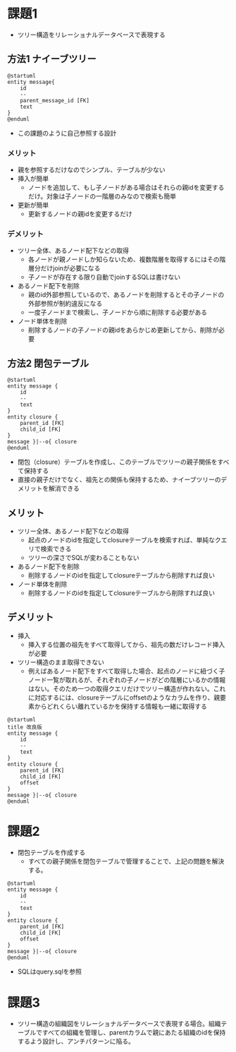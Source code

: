 # 課題1
- ツリー構造をリレーショナルデータベースで表現する
## 方法1 ナイーブツリー
```puml
@startuml
entity message{
    id
    --
    parent_message_id [FK]
    text
}
@enduml
```
- この課題のように自己参照する設計
### メリット
- 親を参照するだけなのでシンプル、テーブルが少ない
- 挿入が簡単
    - ノードを追加して、もし子ノードがある場合はそれらの親idを変更するだけ。対象は子ノードの一階層のみなので検索も簡単
- 更新が簡単
    - 更新するノードの親idを変更するだけ
### デメリット
- ツリー全体、あるノード配下などの取得
    - 各ノードが親ノードしか知らないため、複数階層を取得するにはその階層分だけjoinが必要になる
    - 子ノードが存在する限り自動でjoinするSQLは書けない
- あるノード配下を削除
    - 親のid外部参照しているので、あるノードを削除するとその子ノードの外部参照が制約違反になる
    - 一度子ノードまで検索し、子ノードから順に削除する必要がある
- ノード単体を削除
    - 削除するノードの子ノードの親idをあらかじめ更新してから、削除が必要
## 方法2 閉包テーブル

```puml
@startuml
entity message {
    id
    --
    text
}
entity closure {
    parent_id [FK]
    child_id [FK]
}
message }|--o{ closure
@enduml
```
- 閉包（closure）テーブルを作成し、このテーブルでツリーの親子関係をすべて保持する
- 直接の親子だけでなく、祖先との関係も保持するため、ナイーブツリーのデメリットを解消できる
## メリット
- ツリー全体、あるノード配下などの取得
    - 起点のノードのidを指定してclosureテーブルを検索すれば、単純なクエリで検索できる
    - ツリーの深さでSQLが変わることもない
- あるノード配下を削除
    - 削除するノードのidを指定してclosureテーブルから削除すれば良い
- ノード単体を削除
    - 削除するノードのidを指定してclosureテーブルから削除すれば良い
## デメリット
- 挿入
    - 挿入する位置の祖先をすべて取得してから、祖先の数だけレコード挿入が必要
- ツリー構造のまま取得できない
    - 例えばあるノード配下をすべて取得した場合、起点のノードに紐づく子ノード一覧が取れるが、それぞれの子ノードがどの階層にいるかの情報はない。そのため一つの取得クエリだけでツリー構造が作れない。これに対応するには、closureテーブルにoffsetのようなカラムを作り、親要素からどれくらい離れているかを保持する情報も一緒に取得する
```puml
@startuml
title 改良版
entity message {
    id
    --
    text
}
entity closure {
    parent_id [FK]
    child_id [FK]
    offset
}
message }|--o{ closure
@enduml
```

# 課題2
- 閉包テーブルを作成する
    - すべての親子関係を閉包テーブルで管理することで、上記の問題を解決する。
    
```puml
@startuml
entity message {
    id
    --
    text
}
entity closure {
    parent_id [FK]
    child_id [FK]
    offset
}
message }|--o{ closure
@enduml
```

- SQLはquery.sqlを参照

# 課題3
- ツリー構造の組織図をリレーショナルデータベースで表現する場合。組織テーブルですべての組織を管理し、parentカラムで親にあたる組織のidを保持するよう設計し、アンチパターンに陥る。
